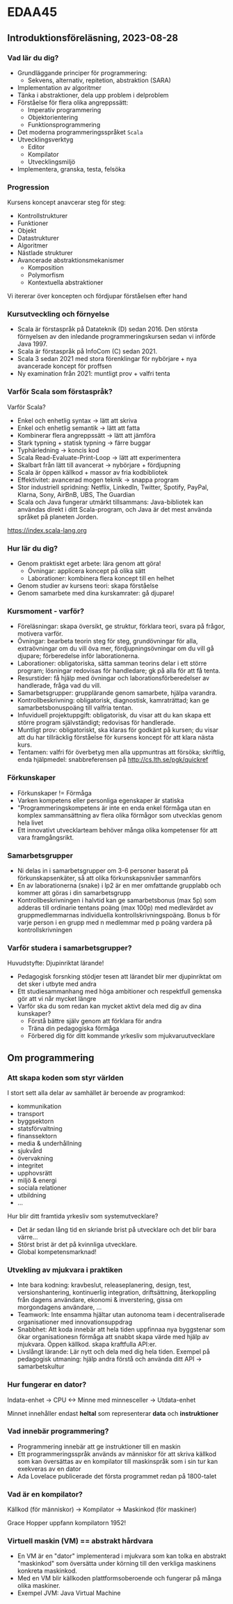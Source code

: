 # EDAA45

## Introduktionsföreläsning, 2023-08-28

### Vad lär du dig?

- Grundläggande principer för programmering:
  - Sekvens, alternativ, repitetion, abstraktion (SARA)
- Implementation av algoritmer
- Tänka i abstraktioner, dela upp problem i delproblem
- Förståelse för flera olika angreppssätt:
  - Imperativ programmering
  - Objektorientering
  - Funktionsprogrammering
- Det moderna programmeringsspråket `Scala`
- Utvecklingsverktyg
  - Editor
  - Kompilator
  - Utvecklingsmiljö
- Implementera, granska, testa, felsöka

### Progression

Kursens koncept anavcerar steg för steg:

- Kontrollstrukturer
- Funktioner
- Objekt
- Datastrukturer
- Algoritmer
- Nästlade strukturer
- Avancerade abstraktionsmekanismer
  - Komposition
  - Polymorfism
  - Kontextuella abstraktioner

Vi itererar över koncepten och fördjupar förståelsen efter hand

### Kursutveckling och förnyelse

- Scala är förstaspråk på Datateknik (D) sedan 2016. Den största förnyelsen av den inledande programmeringskursen sedan vi införde Java 1997.
- Scala är förstaspråk på InfoCom (C) sedan 2021.
- Scala 3 sedan 2021 med stora förenklingar för nybörjare + nya avancerade koncept för proffsen
- Ny examination från 2021: muntligt prov + valfri tenta

### Varför Scala som förstaspråk?

Varför Scala?

- Enkel och enhetlig syntax -> lätt att skriva
- Enkel och enhetlig semantik -> lätt att fatta
- Kombinerar flera angreppssätt -> lätt att jämföra
- Stark typning + statisk typning -> färre buggar
- Typhärledning -> koncis kod
- Scala Read-Evaluate-Print-Loop -> lätt att experimentera
- Skalbart från lätt till avancerat -> nybörjare + fördjupning
- Scala är öppen källkod + massor av fria kodbibliotek
- Effektivitet: avancerad mogen teknik -> snappa program
- Stor industriell spridning: Netflix, LinkedIn, Twitter, Spotify, PayPal, Klarna, Sony, AirBnB, UBS, The Guardian
- Scala och Java fungerar utmärkt tillsammans: Java-bibliotek kan användas direkt i ditt Scala-program, och Java är det mest använda språket på planeten Jorden.

https://index.scala-lang.org

### Hur lär du dig?

- Genom praktiskt eget arbete: lära genom att göra!
  - Övningar: applicera koncept på olika sätt
  - Laborationer: kombinera flera koncept till en helhet
- Genom studier av kursens teori: skapa förståelse
- Genom samarbete med dina kurskamrater: gå djupare!

### Kursmoment - varför?

- Föreläsningar: skapa översikt, ge struktur, förklara teori, svara på frågor, motivera varför.
- Övningar: bearbeta teorin steg för steg, grundövningar för alla, extraövningar om du vill öva mer, fördjupningsövningar om du vill gå djupare; förberedelse inför laborationerna.
- Laborationer: obligatoriska, sätta samman teorins delar i ett större program; lösningar redovisas för handledare; gk på alla för att få tenta.
- Resurstider: få hjälp med övningar och laborationsförberedelser av handlerade, fråga vad du vill.
- Samarbetsgrupper: grupplärande genom samarbete, hjälpa varandra.
- Kontrollbeskrivning: obligatorisk, diagnostisk, kamraträttad; kan ge samarbetsbonuspoäng till valfria tentan.
- Infuviduell projektuppgift: obligatorisk, du visar att du kan skapa ett större program självständigt; redovisas för handlerade.
- Muntligt prov: obligatoriskt, ska klaras för godkänt på kursen; du visar att du har tillräcklig förståelse för kursens koncept för att klara nästa kurs.
- Tentamen: valfri för överbetyg men alla uppmuntras att försöka; skriftlig, enda hjälpmedel: snabbreferensen på http://cs.lth.se/pgk/quickref

### Förkunskaper

- Förkunskaper != Förmåga
- Varken kompetens eller personliga egenskaper är statiska
- "Programmeringskompetens är inte en enda enkel förmåga utan en komplex sammansättning av flera olika förmågor som utvecklas genom hela livet
- Ett innovativt utvecklarteam behöver många olika kompetenser för att vara framgångsrikt.

### Samarbetsgrupper

- Ni delas in i samarbetsgrupper om 3-6 personer baserat på förkunskapsenkäter, så att olika förkunskapsnivåer sammanförs
- En av laborationerna (snake) i lp2 är en mer omfattande grupplabb och kommer att göras i din samarbetsgrupp
- Kontrollbeskrivningen i halvtid kan ge samarbetsbonus (max 5p) som adderas till ordinarie tentans poäng (max 100p) med medlevärdet av gruppmedlemmarnas individuella kontrollskrivningspoäng. Bonus b för varje person i en grupp med n medlemmar med p poäng vardera på kontrollskrivningen

### Varför studera i samarbetsgrupper?

Huvudstyfte: Djupinriktat lärande!

- Pedagogisk forsnking stödjer tesen att lärandet blir mer djupinriktat om det sker i utbyte med andra
- Ett studiesammanhang med höga ambitioner och respektfull gemenska gör att vi når mycket längre
- Varför ska du som redan kan mycket aktivt dela med dig av dina kunskaper?
  - Förstå bättre själv genom att förklara för andra
  - Träna din pedagogiska förmåga
  - Förbered dig för ditt kommande yrkesliv som mjukvaruutvecklare

## Om programmering

### Att skapa koden som styr världen

I stort sett alla delar av samhället är beroende av programkod:

- kommunikation
- transport
- byggsektorn
- statsförvaltning
- finanssektorn
- media & underhållning
- sjukvård
- övervakning
- integritet
- upphovsrätt
- miljö & energi
- sociala relationer
- utbildning
- ...

Hur blir ditt framtida yrkesliv som systemutvecklare?

- Det är sedan lång tid en skriande brist på utvecklare och det blir bara värre...
- Störst brist är det på kvinnliga utvecklare.
- Global kompetensmarknad!

### Utvekling av mjukvara i praktiken

- Inte bara kodning: kravbeslut, releaseplanering, design, test, versionshantering, kontinuerlig integration, driftsättning, återkoppling från dagens användare, ekonomi & inverstering, gissa om morgondagens användare, ...
- Teamwork: Inte ensamma hjältar utan autonoma team i decentraliserade organisationer med innovationsuppdrag
- Snabbhet: Att koda innebär att hela tiden uppfinnaa nya byggstenar som ökar organisationesn förmåga att snabbt skapa värde med hjälp av mjukvara. Öppen källkod. skapa kraftfulla API:er.
- Livslångt lärande: Lär nytt och dela med dig hela tiden. Exempel på pedagogisk utmaning: hjälp andra förstå och använda ditt API -> samarbetskultur

### Hur fungerar en dator?

Indata-enhet -> CPU <-> Minne med minnesceller -> Utdata-enhet

Minnet innehåller endast **heltal** som representerar **data** och **instruktioner**

### Vad innebär programmering?

- Programmering innebär att ge instruktioner till en maskin
- Ett programmeringsspråk används av människor för att skriva källkod som kan översättas av en kompilator till maskinspråk som i sin tur kan exekveras av en dator
- Ada Lovelace publicerade det första programmet redan på 1800-talet

### Vad är en kompilator?

Källkod (för människor) -> Kompilator -> Maskinkod (för maskiner)

Grace Hopper uppfann kompilatorn 1952!

### Virtuell maskin (VM) == abstrakt hårdvara

- En VM är en "dator" implementerad i mjukvara som kan tolka en abstrakt "maskinkod" som översätta under körning till den verkliga maskinens konkreta maskinkod.
- Med en VM blir källkoden plattformsoberoende och fungerar på många olika maskiner.
- Exempel JVM: Java Virtual Machine

